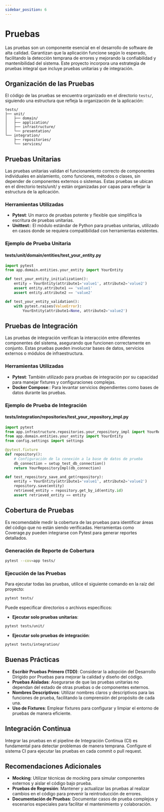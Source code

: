 ```yaml
---
sidebar_position: 6
---
```


# Pruebas

Las pruebas son un componente esencial en el desarrollo de software de alta calidad. Garantizan que la aplicación funcione según lo esperado, facilitando la detección temprana de errores y mejorando la confiabilidad y mantenibilidad del sistema. Este proyecto incorpora una estrategia de pruebas integral que incluye pruebas unitarias y de integración.

## Organización de las Pruebas

El código de las pruebas se encuentra organizado en el directorio `tests/`, siguiendo una estructura que refleja la organización de la aplicación:

```plaintext
tests/
├── unit/
│   ├── domain/
│   ├── application/
│   ├── infrastructure/
│   └── presentation/
└── integration/
    ├── repositories/
    └── services/
```

## Pruebas Unitarias

Las pruebas unitarias validan el funcionamiento correcto de componentes individuales en aislamiento, como funciones, métodos o clases, sin depender de componentes externos o sistemas. Estas pruebas se ubican en el directorio tests/unit/ y están organizadas por capas para reflejar la estructura de la aplicación.

### Herramientas Utilizadas

- **Pytest**: Un marco de pruebas potente y flexible que simplifica la escritura de pruebas unitarias.
- **Unittest**:: El módulo estándar de Python para pruebas unitarias, utilizado en casos donde se requiera compatibilidad con herramientas existentes.

### Ejemplo de Prueba Unitaria

#### tests/unit/domain/entities/test_your_entity.py

```python
import pytest
from app.domain.entities.your_entity import YourEntity

def test_your_entity_initialization():
    entity = YourEntity(attribute1='value1', attribute2='value2')
    assert entity.attribute1 == 'value1'
    assert entity.attribute2 == 'value2'

def test_your_entity_validation():
    with pytest.raises(ValueError):
        YourEntity(attribute1=None, attribute2='value2')

```

## Pruebas de Integración

Las pruebas de integración verifican la interacción entre diferentes componentes del sistema, asegurando que funcionen correctamente en conjunto. Estas pruebas pueden involucrar bases de datos, servicios externos o módulos de infraestructura.

### Herramientas Utilizadas

- **Pytest**: También utilizado para pruebas de integración por su capacidad para manejar fixtures y configuraciones complejas.
- **Docker Compose**:: Para levantar servicios dependientes como bases de datos durante las pruebas.

### Ejemplo de Prueba de Integración

#### tests/integration/repositories/test_your_repository_impl.py

```python
import pytest
from app.infrastructure.repositories.your_repository_impl import YourRepositoryImpl
from app.domain.entities.your_entity import YourEntity
from config.settings import settings

@pytest.fixture
def repository():
    # Configuración de la conexión a la base de datos de prueba
    db_connection = setup_test_db_connection()
    return YourRepositoryImpl(db_connection)

def test_repository_save_and_get(repository):
    entity = YourEntity(attribute1='value1', attribute2='value2')
    repository.save(entity)
    retrieved_entity = repository.get_by_id(entity.id)
    assert retrieved_entity == entity
```

## Cobertura de Pruebas

Es recomendable medir la cobertura de las pruebas para identificar áreas del código que no están siendo verificadas. Herramientas como Coverage.py pueden integrarse con Pytest para generar reportes detallados.

### Generación de Reporte de Cobertura

```bash
pytest --cov=app tests/
```

### Ejecución de las Pruebas

Para ejecutar todas las pruebas, utilice el siguiente comando en la raíz del proyecto:

```bash
pytest tests/
```

Puede especificar directorios o archivos específicos:

- **Ejecutar solo pruebas unitarias**:

```bash
pytest tests/unit/
```

- **Ejecutar solo pruebas de integración**:

```bash
pytest tests/integration/
```

## Buenas Prácticas

- **Escribir Pruebas Primero (TDD)**: Considerar la adopción del Desarrollo Dirigido por Pruebas para mejorar la calidad y diseño del código.
- **Pruebas Aisladas**: Asegurarse de que las pruebas unitarias no dependan del estado de otras pruebas o de componentes externos.
- **Nombres Descriptivos**: Utilizar nombres claros y descriptivos para las funciones de prueba, facilitando la comprensión del propósito de cada una.
- **Uso de Fixtures**: Emplear fixtures para configurar y limpiar el entorno de pruebas de manera eficiente.

## Integración Continua

Integrar las pruebas en el pipeline de Integración Continua (CI) es fundamental para detectar problemas de manera temprana. Configure el sistema CI para ejecutar las pruebas en cada commit o pull request.

## Recomendaciones Adicionales

- **Mocking**: Utilizar técnicas de mocking para simular componentes externos y aislar el código bajo prueba.
- **Pruebas de Regresión**: Mantener y actualizar las pruebas al realizar cambios en el código para prevenir la reintroducción de errores.
- **Documentación de Pruebas**: Documentar casos de prueba complejos y escenarios especiales para facilitar el mantenimiento y colaboración.
